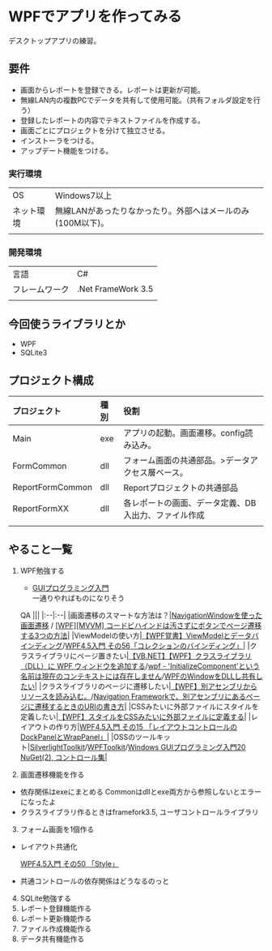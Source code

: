 # WPFでアプリを作ってみる
デスクトップアプリの練習。

## 要件
- 画面からレポートを登録できる。レポートは更新が可能。
- 無線LAN内の複数PCでデータを共有して使用可能。（共有フォルダ設定を行う）
- 登録したレポートの内容でテキストファイルを作成する。
- 画面ごとにプロジェクトを分けて独立させる。
- インストーラをつける。
- アップデート機能をつける。

### 実行環境
||| 
|:--|:--|
|OS|Windows7以上|
|ネット環境|無線LANがあったりなかったり。外部へはメールのみ(100M以下)。|
|||

### 開発環境
||| 
|:--|:--|
|言語|C#|
|フレームワーク|.Net FrameWork 3.5|
|||

## 今回使うライブラリとか
- WPF
- SQLite3

## プロジェクト構成
|プロジェクト|種別|役割| 
|:--|:--|:--|
|Main|exe|アプリの起動。画面遷移。config読み込み。|
|FormCommon|dll|フォーム画面の共通部品。>データアクセス層ベース。|
|ReportFormCommon|dll|Reportプロジェクトの共通部品|
|ReportFormXX|dll|各レポートの画面、データ定義、DB入出力、ファイル作成|
||||

## やること一覧
1. WPF勉強する

    - [GUIプログラミング入門](https://qiita.com/Kosen-amai/items/f9e3df2aa80363f5af5b)  
        一通りやればものになりそう

    QA
    |||
    |:--|:--|
    |画面遷移のスマートな方法は？|[NavigationWindowを使った画面遷移](http://sourcechord.hatenablog.com/entry/20130831/1377942291)  / [[WPF][MVVM] コードビハインドは汚さずにボタンでページ遷移する3つの方法](https://note.mu/codeone/n/nb862e069f5e1)|
    |ViewModelの使い方|[【WPF覚書】ViewModelとデータバインディング](https://qiita.com/TAK_EMI/items/ba85ce1e0b65f57364ad)/[WPF4.5入門 その56「コレクションのバインディング」](https://blog.okazuki.jp/entry/2014/10/29/220236)|
    |クラスライブラリにページ置きたい|[【VB.NET】【WPF】クラスライブラリ（DLL）に WPF ウィンドウを追加する](https://elleneast.com/?p=8464#_WPF-2)/[wpf - 'InitializeComponent'という名前は現在のコンテキストには存在しません](http://jp.itasr.com/qa/details/2110249013411841024)/[WPFのWindowをDLLし共有したい](https://social.msdn.microsoft.com/Forums/ja-JP/c376d046-6169-4b34-865d-46abacc6d7f3/wpfwindowdll?forum=wpfja)|
    |クラスライブラリのページに遷移したい|[【WPF】別アセンブリからリソースを読み込む。](http://pro.art55.jp/?eid=1176521)/[Navigation Frameworkで、別アセンブリにあるページに遷移するときのURIの書き方](https://blog.okazuki.jp/entry/20100216/1266295413)|
    |CSSみたいに外部ファイルにスタイルを定義したい|[【WPF】スタイルをCSSみたいに外部ファイルに定義する](https://www.doraxdora.com/blog/2017/06/08/post-1155/)|
    |レイアウトの作り方|[WPF4.5入門 その15 「レイアウトコントロールのDockPanelとWrapPanel」](https://blog.okazuki.jp/entry/20130105/1357395569)|
    |OSSのツールキット|[SilverlightToolkit](https://github.com/microsoftarchive/SilverlightToolkit)/[WPFToolkit](https://archive.codeplex.com/?p=wpf)/[Windows GUIプログラミング入門20 NuGet(2), コントロール集](https://qiita.com/Kosen-amai/items/c5cecf81240407693cda)|

2. 画面遷移機能を作る  
 
- 依存関係はexeにまとめる
    Commonはdllとexe両方から参照しないとエラーになったよ
- クラスライブラリ作るときはframefork3.5, ユーザコントロールライブラリ

3. フォーム画面を1個作る 

- レイアウト共通化

    [WPF4.5入門 その50 「Style」](https://blog.okazuki.jp/entry/2014/09/04/200304)

- 共通コントロールの依存関係はどうなるのっと

4. SQLite勉強する
5. レポート登録機能作る
6. レポート更新機能作る
7. ファイル作成機能作る
8. データ共有機能作る
